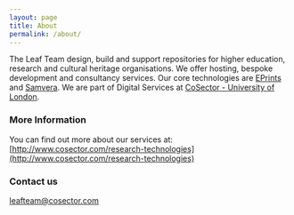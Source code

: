 ```yaml
---
layout: page
title: About
permalink: /about/
---
```


The Leaf Team design, build and support repositories for higher education, research and cultural heritage organisations. We offer hosting, bespoke development and consultancy services. Our core technologies are [EPrints](https://github.com/eprintsug) and [Samvera](http://samvera.org/). We are part of Digital Services at [CoSector - University of London](http://cosector.com).

### More Information

You can find out more about our services at: [http://www.cosector.com/research-technologies](http://www.cosector.com/research-technologies)

### Contact us

[leafteam@cosector.com](mailto:leafteam@cosector.com)
